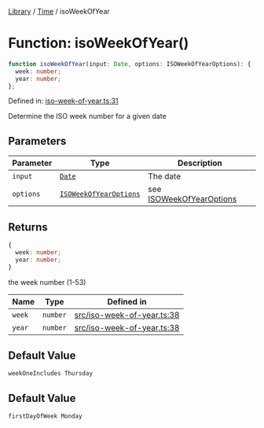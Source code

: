 <!-- markdownlint-disable -->
<!-- cspell: disable -->
[Library](../index.md) / [Time](./index.md) / isoWeekOfYear

# Function: isoWeekOfYear()

```ts
function isoWeekOfYear(input: Date, options: ISOWeekOfYearOptions): {
  week: number;
  year: number;
};
```

Defined in: [iso-week-of-year.ts:31](https://github.com/technobuddha/library/blob/main/src/iso-week-of-year.ts#L31)

Determine the ISO week number for a given date

## Parameters

| Parameter | Type | Description |
| ------ | ------ | ------ |
| `input` | [`Date`](https://developer.mozilla.org/docs/Web/JavaScript/Reference/Global_Objects/Date) | The date |
| `options` | [`ISOWeekOfYearOptions`](ISOWeekOfYearOptions.md) | see [ISOWeekOfYearOptions](ISOWeekOfYearOptions.md) |

## Returns

```ts
{
  week: number;
  year: number;
}
```

the week number (1-53)

| Name | Type | Defined in |
| ------ | ------ | ------ |
| `week` | `number` | [src/iso-week-of-year.ts:38](https://github.com/technobuddha/library/blob/main/src/iso-week-of-year.ts#L38) |
| `year` | `number` | [src/iso-week-of-year.ts:38](https://github.com/technobuddha/library/blob/main/src/iso-week-of-year.ts#L38) |

## Default Value

```ts
weekOneIncludes Thursday
```

## Default Value

```ts
firstDayOfWeek Monday
```

